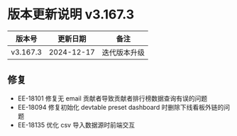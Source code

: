 # 版本更新说明 v3.167.3

| 版本号<br/>   | 更新日期<br/>   | 备注<br/>         |
| ------------- | --------------- | ----------------- |
| v3.167.3<br/> | 2024-12-17<br/> | 迭代版本升级<br/> |

## 修复

- EE-18101 修复无 email 贡献者导致贡献者排行榜数据查询有误的问题
- EE-18094 修复初始化 devtable preset dashboard 时删除下线看板外链的问题
- EE-18135 优化 csv 导入数据源时前端交互

